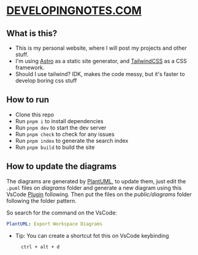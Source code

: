# [DEVELOPINGNOTES.COM](http://developingnotes.com)

## What is this?

* This is my personal website, where I will post my projects and other stuff.
* I'm using [Astro](https://astro.build/) as a static site generator, and [TailwindCSS](https://tailwindcss.com/) as a CSS framework.
* Should I use tailwind? IDK, makes the code messy, but it's faster to develop boring css stuff

## How to run

* Clone this repo
* Run `pnpm i` to install dependencies
* Run `pnpm dev` to start the dev server
* Run `pnpm check` to check for any issues
* Run `pnpm index` to generate the search index
* Run `pnpm build` to build the site

## How to update the diagrams

The diagrams are generated by [PlantUML](https://plantuml.com/), to update them, just edit the `.puml` files on *diagrams* folder and generate a new diagram using this VsCode [Plugin](https://marketplace.visualstudio.com/items?itemName=jebbs.plantuml) following. Then put the files on the *public/diagrams* folder following the folder pattern.

So search for the command on the VsCode:

``` yaml
PlantUML: Export Workspace Diagrams
```

- Tip: You can create a shortcut fot this on VsCode keybinding

  ``` sh
    ctrl + alt + d
  ```
